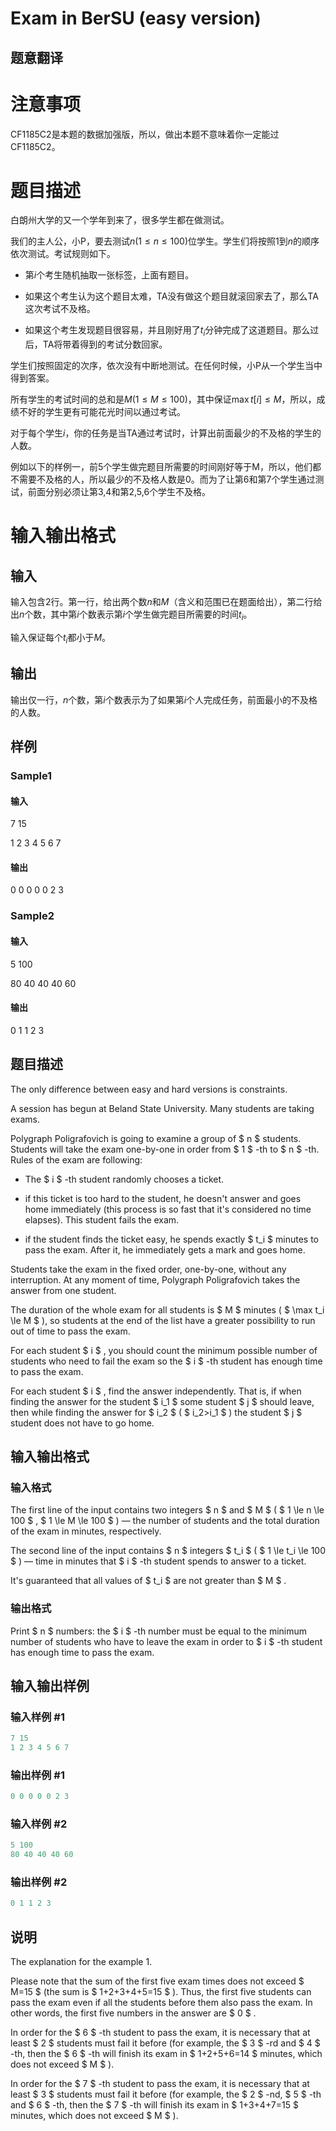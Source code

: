 # Exam in BerSU (easy version)

## 题意翻译

# 注意事项

$\text{CF1185C2}$是本题的数据加强版，所以，做出本题不意味着你一定能过$\text{CF1185C2}$。

# 题目描述

白朗州大学的又一个学年到来了，很多学生都在做测试。

我们的主人公，小$\text{P}$，要去测试$n(1\leqslant n\leqslant 100)$位学生。学生们将按照$1$到$n$的顺序依次测试。考试规则如下。

- 第$i$个考生随机抽取一张标签，上面有题目。

- 如果这个考生认为这个题目太难，TA没有做这个题目就滚回家去了，那么TA这次考试不及格。

- 如果这个考生发现题目很容易，并且刚好用了$t_i$分钟完成了这道题目。那么过后，TA将带着得到的考试分数回家。

学生们按照固定的次序，依次没有中断地测试。在任何时候，小$\text{P}$从一个学生当中得到答案。

所有学生的考试时间的总和是$M(1\leqslant M\leqslant 100)$，其中保证$\max t[i]\leqslant M$，所以，成绩不好的学生更有可能花光时间以通过考试。

对于每个学生$i$，你的任务是当TA通过考试时，计算出前面最少的不及格的学生的人数。

例如以下的样例一，前5个学生做完题目所需要的时间刚好等于M，所以，他们都不需要不及格的人，所以最少的不及格人数是0。而为了让第6和第7个学生通过测试，前面分别必须让第3,4和第2,5,6个学生不及格。

# 输入输出格式

## 输入

输入包含2行。第一行，给出两个数$n$和$M$（含义和范围已在题面给出），第二行给出$n$个数，其中第$i$个数表示第$i$个学生做完题目所需要的时间$t_i$。

输入保证每个$t_i$都小于$M$。

## 输出

输出仅一行，$n$个数，第$i$个数表示为了如果第$i$个人完成任务，前面最小的不及格的人数。

## 样例

### Sample1

#### 输入

7 15

1 2 3 4 5 6 7

#### 输出

0 0 0 0 0 2 3

### Sample2

#### 输入

5 100

80 40 40 40 60

#### 输出

0 1 1 2 3

## 题目描述

The only difference between easy and hard versions is constraints.

A session has begun at Beland State University. Many students are taking exams.

Polygraph Poligrafovich is going to examine a group of $ n $ students. Students will take the exam one-by-one in order from $ 1 $ -th to $ n $ -th. Rules of the exam are following:

- The $ i $ -th student randomly chooses a ticket.

- if this ticket is too hard to the student, he doesn't answer and goes home immediately (this process is so fast that it's considered no time elapses). This student fails the exam.

- if the student finds the ticket easy, he spends exactly $ t_i $ minutes to pass the exam. After it, he immediately gets a mark and goes home.

Students take the exam in the fixed order, one-by-one, without any interruption. At any moment of time, Polygraph Poligrafovich takes the answer from one student.

The duration of the whole exam for all students is $ M $ minutes ( $ \max t_i \le M $ ), so students at the end of the list have a greater possibility to run out of time to pass the exam.

For each student $ i $ , you should count the minimum possible number of students who need to fail the exam so the $ i $ -th student has enough time to pass the exam.

For each student $ i $ , find the answer independently. That is, if when finding the answer for the student $ i_1 $ some student $ j $ should leave, then while finding the answer for $ i_2 $ ( $ i_2>i_1 $ ) the student $ j $ student does not have to go home.

## 输入输出格式

### 输入格式

The first line of the input contains two integers $ n $ and $ M $ ( $ 1 \le n \le 100 $ , $ 1 \le M \le 100 $ ) — the number of students and the total duration of the exam in minutes, respectively.

The second line of the input contains $ n $ integers $ t_i $ ( $ 1 \le t_i \le 100 $ ) — time in minutes that $ i $ -th student spends to answer to a ticket.

It's guaranteed that all values of $ t_i $ are not greater than $ M $ .

### 输出格式

Print $ n $ numbers: the $ i $ -th number must be equal to the minimum number of students who have to leave the exam in order to $ i $ -th student has enough time to pass the exam.

## 输入输出样例

### 输入样例 #1

```cpp
7 15
1 2 3 4 5 6 7

```
### 输出样例 #1

```cpp
0 0 0 0 0 2 3 
```


### 输入样例 #2

```cpp
5 100
80 40 40 40 60

```
### 输出样例 #2

```cpp
0 1 1 2 3 
```


## 说明

The explanation for the example 1.

Please note that the sum of the first five exam times does not exceed $ M=15 $ (the sum is $ 1+2+3+4+5=15 $ ). Thus, the first five students can pass the exam even if all the students before them also pass the exam. In other words, the first five numbers in the answer are $ 0 $ .

In order for the $ 6 $ -th student to pass the exam, it is necessary that at least $ 2 $ students must fail it before (for example, the $ 3 $ -rd and $ 4 $ -th, then the $ 6 $ -th will finish its exam in $ 1+2+5+6=14 $ minutes, which does not exceed $ M $ ).

In order for the $ 7 $ -th student to pass the exam, it is necessary that at least $ 3 $ students must fail it before (for example, the $ 2 $ -nd, $ 5 $ -th and $ 6 $ -th, then the $ 7 $ -th will finish its exam in $ 1+3+4+7=15 $ minutes, which does not exceed $ M $ ).

